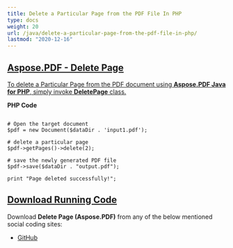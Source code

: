 ```yaml
---
title: Delete a Particular Page from the PDF File In PHP
type: docs
weight: 20
url: /java/delete-a-particular-page-from-the-pdf-file-in-php/
lastmod: "2020-12-16"
---
```


## <ins>**Aspose.PDF - Delete Page**
<ins>To delete a Particular Page from the PDF document using **Aspose.PDF Java for PHP**, simply invoke **DeletePage** class.

**PHP Code**
```

# Open the target document
$pdf = new Document($dataDir . 'input1.pdf');

# delete a particular page
$pdf->getPages()->delete(2);

# save the newly generated PDF file
$pdf->save($dataDir . "output.pdf");

print "Page deleted successfully!";

```

## <ins>**Download Running Code**
Download **Delete Page (Aspose.PDF)** from any of the below mentioned social coding sites:

- [GitHub](https://github.com/aspose-pdf/Aspose.PDF-for-Java/blob/master/Plugins/Aspose_Pdf_Java_for_PHP/src/Aspose/Pdf/WorkingWithPages/DeletePage.php)
